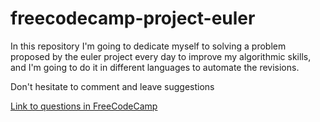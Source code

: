 # freecodecamp-project-euler
In this repository I'm going to dedicate myself to solving a problem proposed by the euler project every day to improve my algorithmic skills, and I'm going to do it in different languages to automate the revisions.  


Don't hesitate to comment and leave suggestions



[Link to questions in FreeCodeCamp](https://freecodecamp.org/learn/project-euler/)
